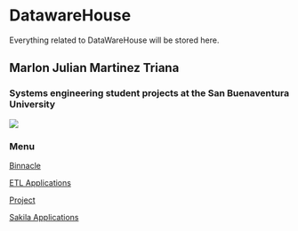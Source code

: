 # DatawareHouse
Everything related to DataWareHouse will be stored here.







## Marlon Julian Martinez Triana

### Systems engineering student projects at the San Buenaventura University

![](https://www.esan.edu.pe/apuntes-empresariales/2015/06/18/Data_Warehouse_Mart_figura_principal.jpg)

### Menu

[Binnacle](https://github.com/julianmartinez1/DatawareHouse/tree/master/Bitacoras)

[ETL Applications](https://github.com/julianmartinez1/DatawareHouse/tree/master/Ejercicios%20ETL)

[Project](https://github.com/julianmartinez1/DatawareHouse/tree/master/Proyecto)

[Sakila Applications](https://github.com/julianmartinez1/DatawareHouse/tree/master/Sakila)
